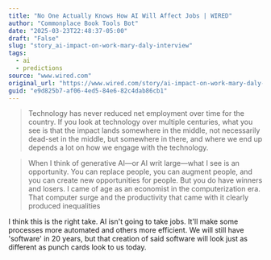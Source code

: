 ```yaml
---
title: "No One Actually Knows How AI Will Affect Jobs | WIRED"
author: "Commonplace Book Tools Bot"
date: "2025-03-23T22:48:37-05:00"
draft: "False"
slug: "story_ai-impact-on-work-mary-daly-interview"
tags:
  - ai
  - predictions
source: "www.wired.com"
original_url: "https://www.wired.com/story/ai-impact-on-work-mary-daly-interview/"
guid: "e9d825b7-af06-4ed5-84e6-82c4dab86cb1"
---
```


> Technology has never reduced net employment over time for the country. If you look at technology over multiple centuries, what you see is that the impact lands somewhere in the middle, not necessarily dead-set in the middle, but somewhere in there, and where we end up depends a lot on how we engage with the technology.

> When I think of generative AI—or AI writ large—what I see is an opportunity. You can replace people, you can augment people, and you can create new opportunities for people. But you do have winners and losers. I came of age as an economist in the computerization era. That computer surge and the productivity that came with it clearly produced inequalities

I think this is the right take. AI isn't going to take jobs. It'll make some processes more automated and others more efficient. We will still have 'software' in 20 years, but that creation of said software will look just as different as punch cards look to us today.